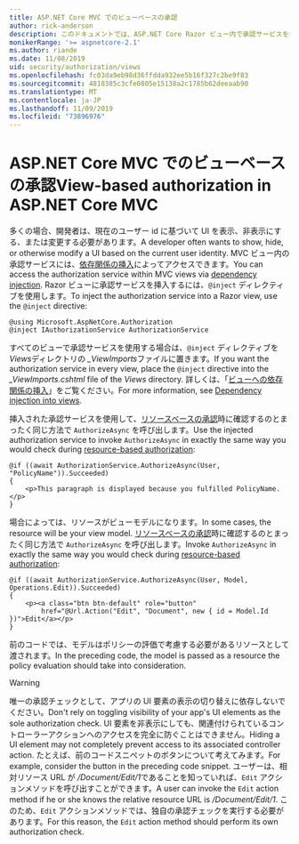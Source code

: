 ```yaml
---
title: ASP.NET Core MVC でのビューベースの承認
author: rick-anderson
description: このドキュメントでは、ASP.NET Core Razor ビュー内で承認サービスを挿入および利用する方法について説明します。
monikerRange: '>= aspnetcore-2.1'
ms.author: riande
ms.date: 11/08/2019
uid: security/authorization/views
ms.openlocfilehash: fc03da9eb98d36ffdda932ee5b16f327c2be9f83
ms.sourcegitcommit: 4818385c3cfe0805e15138a2c1785b62deeaab90
ms.translationtype: MT
ms.contentlocale: ja-JP
ms.lasthandoff: 11/09/2019
ms.locfileid: "73896976"
---
```

# <a name="view-based-authorization-in-aspnet-core-mvc"></a><span data-ttu-id="42269-103">ASP.NET Core MVC でのビューベースの承認</span><span class="sxs-lookup"><span data-stu-id="42269-103">View-based authorization in ASP.NET Core MVC</span></span>

<span data-ttu-id="42269-104">多くの場合、開発者は、現在のユーザー id に基づいて UI を表示、非表示にする、または変更する必要があります。</span><span class="sxs-lookup"><span data-stu-id="42269-104">A developer often wants to show, hide, or otherwise modify a UI based on the current user identity.</span></span> <span data-ttu-id="42269-105">MVC ビュー内の承認サービスには、[依存関係の挿入](xref:fundamentals/dependency-injection)によってアクセスできます。</span><span class="sxs-lookup"><span data-stu-id="42269-105">You can access the authorization service within MVC views via [dependency injection](xref:fundamentals/dependency-injection).</span></span> <span data-ttu-id="42269-106">Razor ビューに承認サービスを挿入するには、`@inject` ディレクティブを使用します。</span><span class="sxs-lookup"><span data-stu-id="42269-106">To inject the authorization service into a Razor view, use the `@inject` directive:</span></span>

```cshtml
@using Microsoft.AspNetCore.Authorization
@inject IAuthorizationService AuthorizationService
```

<span data-ttu-id="42269-107">すべてのビューで承認サービスを使用する場合は、`@inject` ディレクティブを*Views*ディレクトリの *_ViewImports*ファイルに置きます。</span><span class="sxs-lookup"><span data-stu-id="42269-107">If you want the authorization service in every view, place the `@inject` directive into the *_ViewImports.cshtml* file of the *Views* directory.</span></span> <span data-ttu-id="42269-108">詳しくは、「[ビューへの依存関係の挿入](xref:mvc/views/dependency-injection)」をご覧ください。</span><span class="sxs-lookup"><span data-stu-id="42269-108">For more information, see [Dependency injection into views](xref:mvc/views/dependency-injection).</span></span>

<span data-ttu-id="42269-109">挿入された承認サービスを使用して、[リソースベースの承認](xref:security/authorization/resourcebased#security-authorization-resource-based-imperative)時に確認するのとまったく同じ方法で `AuthorizeAsync` を呼び出します。</span><span class="sxs-lookup"><span data-stu-id="42269-109">Use the injected authorization service to invoke `AuthorizeAsync` in exactly the same way you would check during [resource-based authorization](xref:security/authorization/resourcebased#security-authorization-resource-based-imperative):</span></span>

```cshtml
@if ((await AuthorizationService.AuthorizeAsync(User, "PolicyName")).Succeeded)
{
    <p>This paragraph is displayed because you fulfilled PolicyName.</p>
}
```

<span data-ttu-id="42269-110">場合によっては、リソースがビューモデルになります。</span><span class="sxs-lookup"><span data-stu-id="42269-110">In some cases, the resource will be your view model.</span></span> <span data-ttu-id="42269-111">[リソースベースの承認](xref:security/authorization/resourcebased#security-authorization-resource-based-imperative)時に確認するのとまったく同じ方法で `AuthorizeAsync` を呼び出します。</span><span class="sxs-lookup"><span data-stu-id="42269-111">Invoke `AuthorizeAsync` in exactly the same way you would check during [resource-based authorization](xref:security/authorization/resourcebased#security-authorization-resource-based-imperative):</span></span>

```cshtml
@if ((await AuthorizationService.AuthorizeAsync(User, Model, Operations.Edit)).Succeeded)
{
    <p><a class="btn btn-default" role="button"
        href="@Url.Action("Edit", "Document", new { id = Model.Id })">Edit</a></p>
}
```

<span data-ttu-id="42269-112">前のコードでは、モデルはポリシーの評価で考慮する必要があるリソースとして渡されます。</span><span class="sxs-lookup"><span data-stu-id="42269-112">In the preceding code, the model is passed as a resource the policy evaluation should take into consideration.</span></span>

> [!WARNING]
> <span data-ttu-id="42269-113">唯一の承認チェックとして、アプリの UI 要素の表示の切り替えに依存しないでください。</span><span class="sxs-lookup"><span data-stu-id="42269-113">Don't rely on toggling visibility of your app's UI elements as the sole authorization check.</span></span> <span data-ttu-id="42269-114">UI 要素を非表示にしても、関連付けられているコントローラーアクションへのアクセスを完全に防ぐことはできません。</span><span class="sxs-lookup"><span data-stu-id="42269-114">Hiding a UI element may not completely prevent access to its associated controller action.</span></span> <span data-ttu-id="42269-115">たとえば、前のコードスニペットのボタンについて考えてみます。</span><span class="sxs-lookup"><span data-stu-id="42269-115">For example, consider the button in the preceding code snippet.</span></span> <span data-ttu-id="42269-116">ユーザーは、相対リソース URL が */Document/Edit/1*であることを知っていれば、`Edit` アクションメソッドを呼び出すことができます。</span><span class="sxs-lookup"><span data-stu-id="42269-116">A user can invoke the `Edit` action method if he or she knows the relative resource URL is */Document/Edit/1*.</span></span> <span data-ttu-id="42269-117">このため、`Edit` アクションメソッドでは、独自の承認チェックを実行する必要があります。</span><span class="sxs-lookup"><span data-stu-id="42269-117">For this reason, the `Edit` action method should perform its own authorization check.</span></span>
